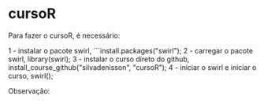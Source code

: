 # cursoR

Para fazer o cursoR, é necessário:

1 - instalar o pacote swirl, ```install.packages("swirl");
2 - carregar o pacote swirl, library(swirl);
3 - instalar o curso direto do github, install_course_github("silvadenisson", "cursoR");
4 - iniciar o swirl e iniciar o curso,  swirl();

Observação:
